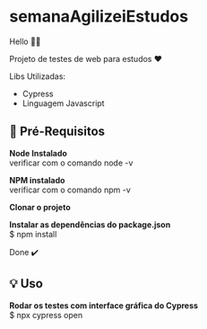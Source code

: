 # semanaAgilizeiEstudos

Hello 👋🏻

Projeto de testes de web para estudos ❤️

Libs Utilizadas:

- Cypress
- Linguagem Javascript


## 🎯 Pré-Requisitos

<b>Node Instalado </b></br> 
verificar com o comando node -v </br>

<b>NPM instalado </b></br>
verificar com o comando npm -v  </br>

<b>Clonar o projeto</b></br>

<b>Instalar as dependências do package.json </b> </br>
 $ npm install</br>
 
 Done ✔️



## 💡 Uso

<b>Rodar os testes com interface gráfica do Cypress</b></br>
$ npx cypress open</br>
